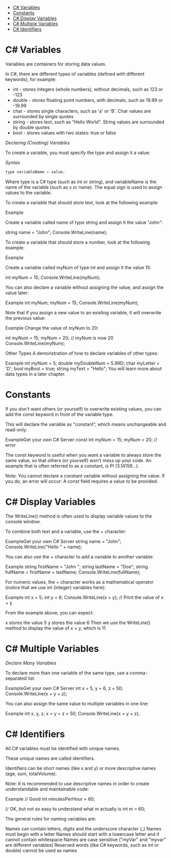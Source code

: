 
- [C# Variables](#c-variables)
- [Constants](#constants)
- [C# Display Variables](#c-display-variables)
- [C# Multiple Variables](#c-multiple-variables)
- [C# Identifiers](#c-identifiers)

# C# Variables

Variables are containers for storing data values.

In C#, there are different types of variables (defined with different keywords), for example:

- int - stores integers (whole numbers), without decimals, such as 123 or -123
- double - stores floating point numbers, with decimals, such as 19.99 or -19.99
- char - stores single characters, such as 'a' or 'B'. Char values are surrounded by single quotes
- string - stores text, such as "Hello World". String values are surrounded by double quotes
- bool - stores values with two states: true or false

*Declaring (Creating) Variables*

To create a variable, you must specify the type and assign it a value:

*Syntax*

```CS
type variableName = value;

```

Where type is a C# type (such as int or string), and variableName is the name of the variable (such as x or name). The equal sign is used to assign values to the variable.

To create a variable that should store text, look at the following example:

Example

Create a variable called name of type string and assign it the value "John":

string name = "John";
Console.WriteLine(name);

To create a variable that should store a number, look at the following example:

Example

Create a variable called myNum of type int and assign it the value 15:

int myNum = 15;
Console.WriteLine(myNum);

You can also declare a variable without assigning the value, and assign the value later:

Example
int myNum;
myNum = 15;
Console.WriteLine(myNum);

Note that if you assign a new value to an existing variable, it will overwrite the previous value:

Example
Change the value of myNum to 20:

int myNum = 15;
myNum = 20; // myNum is now 20
Console.WriteLine(myNum);

Other Types
A demonstration of how to declare variables of other types:

Example
int myNum = 5;
double myDoubleNum = 5.99D;
char myLetter = 'D';
bool myBool = true;
string myText = "Hello";
You will learn more about data types in a later chapter.

# Constants

If you don't want others (or yourself) to overwrite existing values, you can add the const keyword in front of the variable type.

This will declare the variable as "constant", which means unchangeable and read-only:

ExampleGet your own C# Server
const int myNum = 15;
myNum = 20; // error

The const keyword is useful when you want a variable to always store the same value, so that others (or yourself) won't mess up your code. An example that is often referred to as a constant, is PI (3.14159...).

Note: You cannot declare a constant variable without assigning the value. If you do, an error will occur: A const field requires a value to be provided.

# C# Display Variables

The WriteLine() method is often used to display variable values to the console window.

To combine both text and a variable, use the + character:

ExampleGet your own C# Server
string name = "John";
Console.WriteLine("Hello " + name);

You can also use the + character to add a variable to another variable:

Example
string firstName = "John ";
string lastName = "Doe";
string fullName = firstName + lastName;
Console.WriteLine(fullName);

For numeric values, the + character works as a mathematical operator (notice that we use int (integer) variables here):

Example
int x = 5;
int y = 6;
Console.WriteLine(x + y); // Print the value of x + y

From the example above, you can expect:

x stores the value 5
y stores the value 6
Then we use the WriteLine() method to display the value of x + y, which is 11

# C# Multiple Variables

*Declare Many Variables*

To declare more than one variable of the same type, use a comma-separated list:

ExampleGet your own C# Server
int x = 5, y = 6, z = 50;
Console.WriteLine(x + y + z);

You can also assign the same value to multiple variables in one line:

Example
int x, y, z;
x = y = z = 50;
Console.WriteLine(x + y + z);

# C# Identifiers

All C# variables must be identified with unique names.

These unique names are called identifiers.

Identifiers can be short names (like x and y) or more descriptive names (age, sum, totalVolume).

Note: It is recommended to use descriptive names in order to create understandable and maintainable code:

Example
// Good
int minutesPerHour = 60;

// OK, but not so easy to understand what m actually is
int m = 60;

The general rules for naming variables are:

Names can contain letters, digits and the underscore character (_)
Names must begin with a letter
Names should start with a lowercase letter and it cannot contain whitespace
Names are case sensitive ("myVar" and "myvar" are different variables)
Reserved words (like C# keywords, such as int or double) cannot be used as names